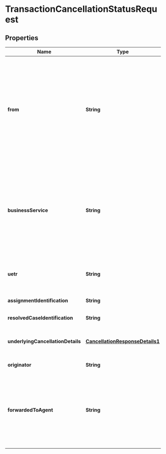 
# TransactionCancellationStatusRequest

## Properties
Name | Type | Description | Notes
------------ | ------------- | ------------- | -------------
**from** | **String** | The sending MessagingEndpoint that has created this Business Message for the receiving MessagingEndpoint that will process this Business Message.    Note the sending MessagingEndpoint might be different from the sending address potentially contained in the transport header (as defined in the transport layer). | 
**businessService** | **String** | Specifies the business service agreed between the two MessagingEndpoints under which rules this Business Message is exchanged.   To be used when there is a choice of processing services or processing service levels.  Example: 001 | 
**uetr** | **String** | Contains the unique end to end transaction reference of a payment. | 
**assignmentIdentification** | **String** | Uniquely identifies the case assignment. | 
**resolvedCaseIdentification** | **String** | Uniquely identifies the case. | 
**underlyingCancellationDetails** | [**CancellationResponseDetails1**](CancellationResponseDetails1.md) | Provides further information with regards to the cancellation of the payments event. | 
**originator** | **String** | Party that issues the status. | 
**forwardedToAgent** | **String** | Specifies the BIC of the entity to which the entity reporting the status has forwarded the payment transaction.  This element can only be used in case the status is ACSP and the reason is G000 or G001. |  [optional]




